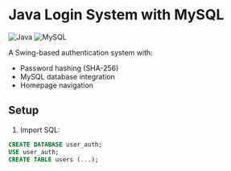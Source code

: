 # Java Login System with MySQL

![Java](https://img.shields.io/badge/Java-17%2B-blue)
![MySQL](https://img.shields.io/badge/MySQL-8.0%2B-orange)

A Swing-based authentication system with:
- Password hashing (SHA-256)
- MySQL database integration
- Homepage navigation

## Setup
1. Import SQL:
```sql
CREATE DATABASE user_auth;
USE user_auth;
CREATE TABLE users (...);
